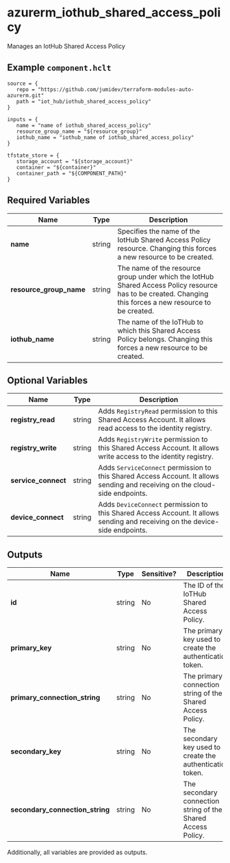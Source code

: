 # azurerm_iothub_shared_access_policy

Manages an IotHub Shared Access Policy

## Example `component.hclt`

```hcl
source = {
   repo = "https://github.com/jumidev/terraform-modules-auto-azurerm.git" 
   path = "iot_hub/iothub_shared_access_policy" 
}

inputs = {
   name = "name of iothub_shared_access_policy" 
   resource_group_name = "${resource_group}" 
   iothub_name = "iothub_name of iothub_shared_access_policy" 
}

tfstate_store = {
   storage_account = "${storage_account}" 
   container = "${container}" 
   container_path = "${COMPONENT_PATH}" 
}

```

## Required Variables

| Name | Type |  Description |
| ---- | --------- |  ----------- |
| **name** | string |  Specifies the name of the IotHub Shared Access Policy resource. Changing this forces a new resource to be created. | 
| **resource_group_name** | string |  The name of the resource group under which the IotHub Shared Access Policy resource has to be created. Changing this forces a new resource to be created. | 
| **iothub_name** | string |  The name of the IoTHub to which this Shared Access Policy belongs. Changing this forces a new resource to be created. | 

## Optional Variables

| Name | Type |  Description |
| ---- | --------- |  ----------- |
| **registry_read** | string |  Adds `RegistryRead` permission to this Shared Access Account. It allows read access to the identity registry. | 
| **registry_write** | string |  Adds `RegistryWrite` permission to this Shared Access Account. It allows write access to the identity registry. | 
| **service_connect** | string |  Adds `ServiceConnect` permission to this Shared Access Account. It allows sending and receiving on the cloud-side endpoints. | 
| **device_connect** | string |  Adds `DeviceConnect` permission to this Shared Access Account. It allows sending and receiving on the device-side endpoints. | 



## Outputs

| Name | Type | Sensitive? | Description |
| ---- | ---- | --------- | --------- |
| **id** | string | No  | The ID of the IoTHub Shared Access Policy. | 
| **primary_key** | string | No  | The primary key used to create the authentication token. | 
| **primary_connection_string** | string | No  | The primary connection string of the Shared Access Policy. | 
| **secondary_key** | string | No  | The secondary key used to create the authentication token. | 
| **secondary_connection_string** | string | No  | The secondary connection string of the Shared Access Policy. | 

Additionally, all variables are provided as outputs.
